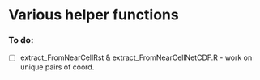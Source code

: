 # Various helper functions

### To do:
- [ ] extract_FromNearCellRst & extract_FromNearCellNetCDF.R - work on unique pairs of coord.